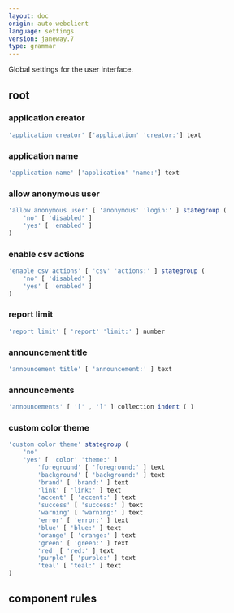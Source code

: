 ```yaml
---
layout: doc
origin: auto-webclient
language: settings
version: janeway.7
type: grammar
---
```


Global settings for the user interface.

## root


### application creator

```js
'application creator' ['application' 'creator:'] text
```

### application name

```js
'application name' ['application' 'name:'] text
```

### allow anonymous user

```js
'allow anonymous user' [ 'anonymous' 'login:' ] stategroup (
	'no' [ 'disabled' ]
	'yes' [ 'enabled' ]
)
```

### enable csv actions

```js
'enable csv actions' [ 'csv' 'actions:' ] stategroup (
	'no' [ 'disabled' ]
	'yes' [ 'enabled' ]
)
```

### report limit

```js
'report limit' [ 'report' 'limit:' ] number
```

### announcement title

```js
'announcement title' [ 'announcement:' ] text
```

### announcements

```js
'announcements' [ '[' , ']' ] collection indent ( )
```

### custom color theme

```js
'custom color theme' stategroup (
	'no'
	'yes' [ 'color' 'theme:' ]
		'foreground' [ 'foreground:' ] text
		'background' [ 'background:' ] text
		'brand' [ 'brand:' ] text
		'link' [ 'link:' ] text
		'accent' [ 'accent:' ] text
		'success' [ 'success:' ] text
		'warning' [ 'warning:' ] text
		'error' [ 'error:' ] text
		'blue' [ 'blue:' ] text
		'orange' [ 'orange:' ] text
		'green' [ 'green:' ] text
		'red' [ 'red:' ] text
		'purple' [ 'purple:' ] text
		'teal' [ 'teal:' ] text
)
```

## component rules

```
